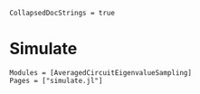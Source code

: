 ```@meta
CollapsedDocStrings = true
```

# Simulate

```@autodocs
Modules = [AveragedCircuitEigenvalueSampling]
Pages = ["simulate.jl"]
```